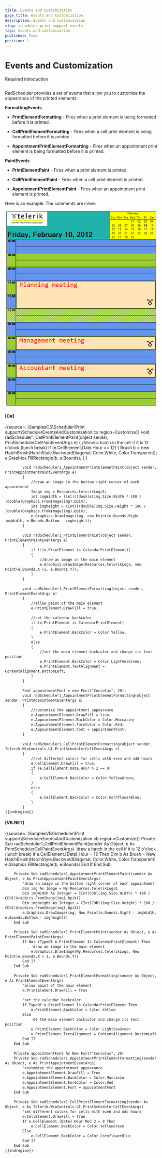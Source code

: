 ```yaml
---
title: Events and Customization
page_title: Events and Customization
description: Events and Customization
slug: scheduler-print-support-events
tags: events,and,customization
published: True
position: 1
---
```


# Events and Customization



Required introduction

## 

RadScheduler provides a set of events that allow you to customize the appearance of the printed elements:

__FormattingEvents__

* __PrintElementFormatting__ - Fires when a print element is being formatted before it is printed.

* __CellPrintElementFormatting__ - Fires when a cell print element is being formatted before it is printed.

* __AppointmentPrintElementFormatting__ - Fires when an appointment print element is being formatted before it is printed.

__PaintEvents__

* __PrintElementPaint__ - Fires when a print element is printed.

* __CellPrintElementPaint__ - Fires when a cell print element is printed.

* __AppointmentPrintElementPaint__ - Fires when an appointment print element is printed.

Here is an example. The comments are inline:

![scheduler-print-support-events](images/scheduler-print-support-events.png)

#### __[C#]__

{{source=..\SamplesCS\Scheduler\Print support\SchedulerEventsAndCustomization.cs region=Customize}}
	        void radScheduler1_CellPrintElementPaint(object sender, PrintSchedulerCellPaintEventArgs e)
	        {
	            //draw a hatch in the cell if it is 12 o'clock (lunch break)
	            if (e.CellElement.Date.Hour == 12)
	            {
	                Brush b = new HatchBrush(HatchStyle.BackwardDiagonal, Color.White, Color.Transparent);
	                e.Graphics.FillRectangle(b, e.Bounds);
	            }
	        }
	
	        void radScheduler1_AppointmentPrintElementPaint(object sender, PrintAppointmentPaintEventArgs e)
	        {
	            //draw an image in the bottom right corner of each appointment
	            Image img = Resources.telerikLogo1;
	            int imgWidth = (int)((double)img.Size.Width * 100 / (double)Graphics.FromImage(img).DpiX);
	            int imgheight = (int)((double)img.Size.Height * 100 / (double)Graphics.FromImage(img).DpiX);
	            e.Graphics.DrawImage(img, new Point(e.Bounds.Right - imgWidth, e.Bounds.Bottom - imgheight));
	        }
	
	        void radScheduler1_PrintElementPaint(object sender, PrintElementPaintEventArgs e)
	        {
	            if (!(e.PrintElement is CalendarPrintElement))
	            {
	                //draw an image in the main element
	                e.Graphics.DrawImage(Resources.telerikLogo, new Point(e.Bounds.X +1, e.Bounds.Y));
	            }
	        }
	
	        void radScheduler1_PrintElementFormatting(object sender, PrintElementEventArgs e)
	        {
	            //allow paint of the main element
	            e.PrintElement.DrawFill = true;
	
	            //set the calendar backcolor
	            if (e.PrintElement is CalendarPrintElement)
	            {
	                e.PrintElement.BackColor = Color.Yellow;
	            }
	            else
	            {
	                //set the main element backcolor and change its text position
	                e.PrintElement.BackColor = Color.LightSeaGreen;
	                e.PrintElement.TextAlignment = ContentAlignment.BottomLeft;
	            }
	        }
	
	        Font appointmentFont = new Font("Consolas", 20);
	        void radScheduler1_AppointmentPrintElementFormatting(object sender, PrintAppointmentEventArgs e)
	        {
	            //customize the appointment appearance
	            e.AppointmentElement.DrawFill = true;
	            e.AppointmentElement.BackColor = Color.Moccasin;
	            e.AppointmentElement.ForeColor = Color.Red;
	            e.AppointmentElement.Font = appointmentFont;
	        }
	
	        void radScheduler1_CellPrintElementFormatting(object sender, Telerik.WinControls.UI.PrintSchedulerCellEventArgs e)
	        {
	            //set different colors for cells with even and odd hours
	            e.CellElement.DrawFill = true;
	            if (e.CellElement.Date.Hour % 2 == 0)
	            {
	                e.CellElement.BackColor = Color.YellowGreen;
	            }
	            else
	            {
	                e.CellElement.BackColor = Color.CornflowerBlue;
	            }
	        }
	{{endregion}}



#### __[VB.NET]__

{{source=..\SamplesVB\Scheduler\Print support\SchedulerEventsAndCustomization.vb region=Customize}}
	    Private Sub radScheduler1_CellPrintElementPaint(sender As Object, e As PrintSchedulerCellPaintEventArgs)
	        'draw a hatch in the cell if it is 12 o'clock (lunch break)
	        If e.CellElement.[Date].Hour = 12 Then
	            Dim b As Brush = New HatchBrush(HatchStyle.BackwardDiagonal, Color.White, Color.Transparent)
	            e.Graphics.FillRectangle(b, e.Bounds)
	        End If
	    End Sub
	
	    Private Sub radScheduler1_AppointmentPrintElementPaint(sender As Object, e As PrintAppointmentPaintEventArgs)
	        'draw an image in the bottom right corner of each appointment
	        Dim img As Image = My.Resources.telerikLogo1
	        Dim imgWidth As Integer = CInt(CDbl(img.Size.Width) * 100 / CDbl(Graphics.FromImage(img).DpiX))
	        Dim imgheight As Integer = CInt(CDbl(img.Size.Height) * 100 / CDbl(Graphics.FromImage(img).DpiX))
	        e.Graphics.DrawImage(img, New Point(e.Bounds.Right - imgWidth, e.Bounds.Bottom - imgheight))
	    End Sub
	
	    Private Sub radScheduler1_PrintElementPaint(sender As Object, e As PrintElementPaintEventArgs)
	        If Not (TypeOf e.PrintElement Is CalendarPrintElement) Then
	            'draw an image in the main element
	            e.Graphics.DrawImage(My.Resources.telerikLogo, New Point(e.Bounds.X + 1, e.Bounds.Y))
	        End If
	    End Sub
	
	    Private Sub radScheduler1_PrintElementFormatting(sender As Object, e As PrintElementEventArgs)
	        'allow paint of the main element
	        e.PrintElement.DrawFill = True
	
	        'set the calendar backcolor
	        If TypeOf e.PrintElement Is CalendarPrintElement Then
	            e.PrintElement.BackColor = Color.Yellow
	        Else
	            'et the main element backcolor and change its text position
	            e.PrintElement.BackColor = Color.LightSeaGreen
	            e.PrintElement.TextAlignment = ContentAlignment.BottomLeft
	        End If
	    End Sub
	
	    Private appointmentFont As New Font("Consolas", 20)
	    Private Sub radScheduler1_AppointmentPrintElementFormatting(sender As Object, e As PrintAppointmentEventArgs)
	        'customize the appointment appearance
	        e.AppointmentElement.DrawFill = True
	        e.AppointmentElement.BackColor = Color.Moccasin
	        e.AppointmentElement.ForeColor = Color.Red
	        e.AppointmentElement.Font = appointmentFont
	    End Sub
	
	    Private Sub radScheduler1_CellPrintElementFormatting(sender As Object, e As Telerik.WinControls.UI.PrintSchedulerCellEventArgs)
	        'set different colors for cells with even and odd hours
	        e.CellElement.DrawFill = True
	        If e.CellElement.[Date].Hour Mod 2 = 0 Then
	            e.CellElement.BackColor = Color.YellowGreen
	        Else
	            e.CellElement.BackColor = Color.CornflowerBlue
	        End If
	    End Sub
	{{endregion}}


